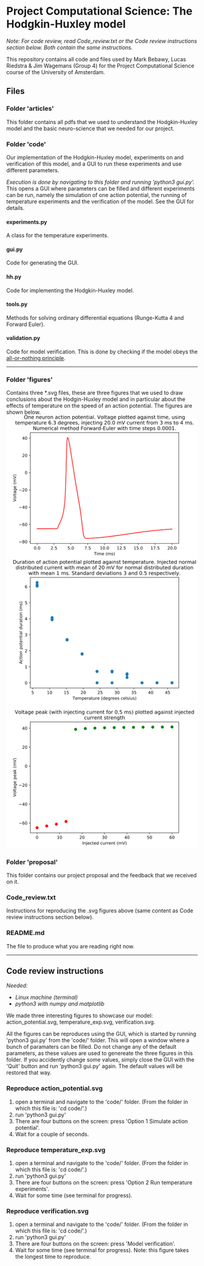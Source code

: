 # Project Computational Science: The Hodgkin-Huxley model
*Note: For code review, read Code_review.txt or the Code review instructions section below.*
*Both contain the same instructions.*

This repository contains all code and files used by Mark Bebawy, Lucas Riedstra & Jim Wagemans (Group 4)
for the Project Computational Science course of the University of Amsterdam.

## Files
### Folder 'articles'
This folder contains all pdfs that we used to understand the Hodgkin-Huxley model and
the basic neuro-science that we needed for our project.

### Folder 'code'
Our implementation of the Hodgkin-Huxley model, experiments on and verification of
this model, and a GUI to run these experiments and use different parameters.

*Execution is done by navigating to this folder and running 'python3 gui.py'.*
This opens a GUI where parameters can be filled and different experiments can be run,
namely the simulation of one action potential, the running of temperature experiments
and the verification of the model. See the GUI for details.

#### experiments.py
A class for the temperature experiments.

#### gui.py
Code for generating the GUI.

#### hh.py
Code for implementing the Hodgkin-Huxley model.

#### tools.py
Methods for solving ordinary differential equations (Runge-Kutta 4 and Forward Euler).

#### validation.py
Code for model verification. This is done by checking if the model obeys
the [all-or-nothing principle](https://en.wikipedia.org/wiki/All-or-none_law).

------------------
### Folder 'figures'
Contains three *.svg files, these are three figures that we used to draw conclusions about the
Hodgin-Huxley model and in particular about the effects of temperature on the speed of an action potential.
The figures are shown below.
![Action potential](figures/action_potential.svg)
![Temperature expetiments](figures/temperature_exp.svg)
![Verification](figures/verification.svg)

### Folder 'proposal'
This folder contains our project proposal and the feedback that we received on it.

### Code_review.txt
Instructions for reproducing the .svg figures above (same content as Code review instructions
section below).

### README.md
The file to produce what you are reading right now.


------------------
## Code review instructions
*Needed:*
- *Linux machine (terminal)*
- *python3 with numpy and matplotlib*

We made three interesting figures to showcase our model: action_potential.svg, temperature_exp.svg, verification.svg.

All the figures can be reproduces using the GUI, which is started by running 'python3 gui.py' from the 'code/' folder.
This will open a window where a bunch of paramaters can be filled. Do not change any of the default parameters,
as these values are used to genereate the three figures in this folder. If you accidently change some values,
simply close the GUI with the 'Quit' button and run 'python3 gui.py' again. The default values will be restored that way.

### Reproduce action_potential.svg
1. open a terminal and navigate to the 'code/' folder.
    (From the folder in which this file is: 'cd code/'.)
2. run 'python3 gui.py'
3. There are four buttons on the screen: press 'Option 1 Simulate action potential'.
4. Wait for a couple of seconds.

### Reproduce temperature_exp.svg
1. open a terminal and navigate to the 'code/' folder.
    (From the folder in which this file is: 'cd code/'.)
2. run 'python3 gui.py'
3. There are four buttons on the screen: press 'Option 2 Run temperature experiments'.
4. Wait for some time (see terminal for progress).

### Reproduce verification.svg
1. open a terminal and navigate to the 'code/' folder.
    (From the folder in which this file is: 'cd code/'.)
2. run 'python3 gui.py'
3. There are four buttons on the screen: press 'Model verification'.
4. Wait for some time (see terminal for progress).
Note: this figure takes the longest time to reproduce.
